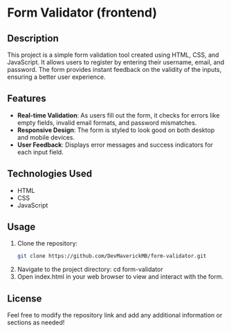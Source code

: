 # Form Validator (frontend)

## Description

This project is a simple form validation tool created using HTML, CSS, and JavaScript. It allows users to register by entering their username, email, and password. The form provides instant feedback on the validity of the inputs, ensuring a better user experience.

## Features

- **Real-time Validation**: As users fill out the form, it checks for errors like empty fields, invalid email formats, and password mismatches.
- **Responsive Design**: The form is styled to look good on both desktop and mobile devices.
- **User Feedback**: Displays error messages and success indicators for each input field.

## Technologies Used

- HTML
- CSS
- JavaScript

## Usage

1. Clone the repository:
   ```bash
   git clone https://github.com/DevMaverickMB/form-validator.git
2. Navigate to the project directory:
   cd form-validator
3. Open index.html in your web browser to view and interact with the form.

## License

Feel free to modify the repository link and add any additional information or sections as needed!
